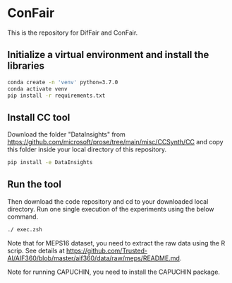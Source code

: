 # ConFair
This is the repository for DifFair and ConFair. 

## Initialize a virtual environment and install the libraries

```bash
conda create -n 'venv' python=3.7.0
conda activate venv
pip install -r requirements.txt
```

## Install CC tool
Download the folder "DataInsights" from https://github.com/microsoft/prose/tree/main/misc/CCSynth/CC and copy this folder inside your local directory of this repository.
```bash
pip install -e DataInsights
```

## Run the tool
Then download the code repository and cd to your downloaded local directory. Run one single execution of the experiments using the below command.

```bash
./ exec.zsh
```

Note that for MEPS16 dataset, you need to extract the raw data using the R scrip. See details at https://github.com/Trusted-AI/AIF360/blob/master/aif360/data/raw/meps/README.md.

Note for running CAPUCHIN, you need to install the CAPUCHIN package.